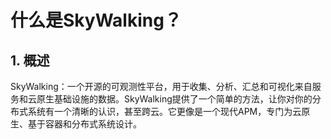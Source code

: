 # 什么是SkyWalking？

## 1. 概述

SkyWalking：一个开源的可观测性平台，用于收集、分析、汇总和可视化来自服务和云原生基础设施的数据。SkyWalking提供了一个简单的方法，让你对你的分布式系统有一个清晰的认识，甚至跨云。它更像是一个现代APM，专门为云原生、基于容器和分布式系统设计。

